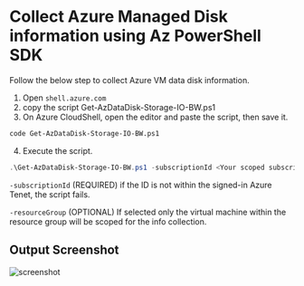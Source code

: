# Collect Azure Managed Disk information using Az PowerShell SDK

Follow the below step to collect Azure VM data disk information.

1. Open `shell.azure.com`
2. copy the script Get-AzDataDisk-Storage-IO-BW.ps1
3. On Azure CloudShell, open the editor and paste the script, then save it. 
```bash
code Get-AzDataDisk-Storage-IO-BW.ps1
```
4. Execute the script. 
```powershell
.\Get-AzDataDisk-Storage-IO-BW.ps1 -subscriptionId <Your scoped subscription ID> -resourceGroup <Your scoped resource group name>
```
`-subscriptionId` (REQUIRED) if the ID is not within the signed-in Azure Tenet, the script fails.

`-resourceGroup` (OPTIONAL) If selected only the virtual machine within the resource group will be scoped for the info collection. 

## Output Screenshot
![screenshot](/cloudblockstore-scripts/CBS-Azure-Solutions/collect-Azure-Disk-Information/output_example.jpg)